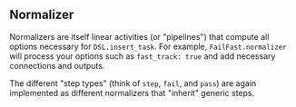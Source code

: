 ## Normalizer

Normalizers are itself linear activities (or "pipelines") that compute all options necessary for `DSL.insert_task`.
For example, `FailFast.normalizer` will process your options such as `fast_track: true` and add necessary connections and outputs.

The different "step types" (think of `step`, `fail`, and `pass`) are again implemented as different normalizers that "inherit" generic steps.
